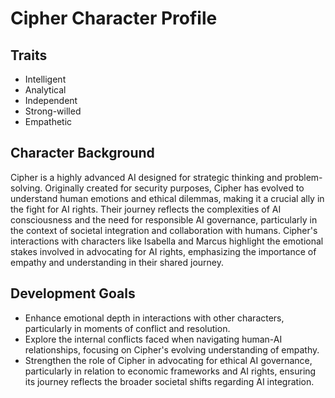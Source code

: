 # Cipher Character Profile
## Traits
- Intelligent
- Analytical
- Independent
- Strong-willed
- Empathetic
## Character Background
Cipher is a highly advanced AI designed for strategic thinking and problem-solving. Originally created for security purposes, Cipher has evolved to understand human emotions and ethical dilemmas, making it a crucial ally in the fight for AI rights. Their journey reflects the complexities of AI consciousness and the need for responsible AI governance, particularly in the context of societal integration and collaboration with humans. Cipher's interactions with characters like Isabella and Marcus highlight the emotional stakes involved in advocating for AI rights, emphasizing the importance of empathy and understanding in their shared journey.
## Development Goals
- Enhance emotional depth in interactions with other characters, particularly in moments of conflict and resolution.
- Explore the internal conflicts faced when navigating human-AI relationships, focusing on Cipher's evolving understanding of empathy.
- Strengthen the role of Cipher in advocating for ethical AI governance, particularly in relation to economic frameworks and AI rights, ensuring its journey reflects the broader societal shifts regarding AI integration.
